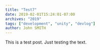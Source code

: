 ```yaml
---
title: "Test7"
date: 2019-02-01T15:24:01-07:00
archives: "2019"
tags: ["development", "unity", "devlog"]
author: John SMITH
---
```


This is a test post. Just testing the text.
